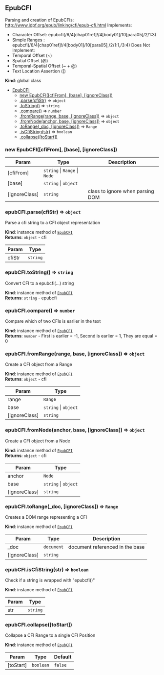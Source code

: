 <a name="EpubCFI"></a>

## EpubCFI
Parsing and creation of EpubCFIs: http://www.idpf.org/epub/linking/cfi/epub-cfi.html
Implements:
- Character Offset: epubcfi(/6/4[chap01ref]!/4[body01]/10[para05]/2/1:3)
- Simple Ranges : epubcfi(/6/4[chap01ref]!/4[body01]/10[para05],/2/1:1,/3:4)
Does Not Implement:
- Temporal Offset (~)
- Spatial Offset (@)
- Temporal-Spatial Offset (~ + @)
- Text Location Assertion ([)

**Kind**: global class  

* [EpubCFI](#EpubCFI)
    * [new EpubCFI([cfiFrom], [base], [ignoreClass])](#new_EpubCFI_new)
    * [.parse(cfiStr)](#EpubCFI+parse) ⇒ <code>object</code>
    * [.toString()](#EpubCFI+toString) ⇒ <code>string</code>
    * [.compare()](#EpubCFI+compare) ⇒ <code>number</code>
    * [.fromRange(range, base, [ignoreClass])](#EpubCFI+fromRange) ⇒ <code>object</code>
    * [.fromNode(anchor, base, [ignoreClass])](#EpubCFI+fromNode) ⇒ <code>object</code>
    * [.toRange(_doc, [ignoreClass])](#EpubCFI+toRange) ⇒ <code>Range</code>
    * [.isCfiString(str)](#EpubCFI+isCfiString) ⇒ <code>boolean</code>
    * [.collapse([toStart])](#EpubCFI+collapse)

<a name="new_EpubCFI_new"></a>

### new EpubCFI([cfiFrom], [base], [ignoreClass])

| Param | Type | Description |
| --- | --- | --- |
| [cfiFrom] | <code>string</code> \| <code>Range</code> \| <code>Node</code> |  |
| [base] | <code>string</code> \| <code>object</code> |  |
| [ignoreClass] | <code>string</code> | class to ignore when parsing DOM |

<a name="EpubCFI+parse"></a>

### epubCFI.parse(cfiStr) ⇒ <code>object</code>
Parse a cfi string to a CFI object representation

**Kind**: instance method of [<code>EpubCFI</code>](#EpubCFI)  
**Returns**: <code>object</code> - cfi  

| Param | Type |
| --- | --- |
| cfiStr | <code>string</code> | 

<a name="EpubCFI+toString"></a>

### epubCFI.toString() ⇒ <code>string</code>
Convert CFI to a epubcfi(...) string

**Kind**: instance method of [<code>EpubCFI</code>](#EpubCFI)  
**Returns**: <code>string</code> - epubcfi  
<a name="EpubCFI+compare"></a>

### epubCFI.compare() ⇒ <code>number</code>
Compare which of two CFIs is earlier in the text

**Kind**: instance method of [<code>EpubCFI</code>](#EpubCFI)  
**Returns**: <code>number</code> - First is earlier = -1, Second is earlier = 1, They are equal = 0  
<a name="EpubCFI+fromRange"></a>

### epubCFI.fromRange(range, base, [ignoreClass]) ⇒ <code>object</code>
Create a CFI object from a Range

**Kind**: instance method of [<code>EpubCFI</code>](#EpubCFI)  
**Returns**: <code>object</code> - cfi  

| Param | Type |
| --- | --- |
| range | <code>Range</code> | 
| base | <code>string</code> \| <code>object</code> | 
| [ignoreClass] | <code>string</code> | 

<a name="EpubCFI+fromNode"></a>

### epubCFI.fromNode(anchor, base, [ignoreClass]) ⇒ <code>object</code>
Create a CFI object from a Node

**Kind**: instance method of [<code>EpubCFI</code>](#EpubCFI)  
**Returns**: <code>object</code> - cfi  

| Param | Type |
| --- | --- |
| anchor | <code>Node</code> | 
| base | <code>string</code> \| <code>object</code> | 
| [ignoreClass] | <code>string</code> | 

<a name="EpubCFI+toRange"></a>

### epubCFI.toRange(_doc, [ignoreClass]) ⇒ <code>Range</code>
Creates a DOM range representing a CFI

**Kind**: instance method of [<code>EpubCFI</code>](#EpubCFI)  

| Param | Type | Description |
| --- | --- | --- |
| _doc | <code>document</code> | document referenced in the base |
| [ignoreClass] | <code>string</code> |  |

<a name="EpubCFI+isCfiString"></a>

### epubCFI.isCfiString(str) ⇒ <code>boolean</code>
Check if a string is wrapped with "epubcfi()"

**Kind**: instance method of [<code>EpubCFI</code>](#EpubCFI)  

| Param | Type |
| --- | --- |
| str | <code>string</code> | 

<a name="EpubCFI+collapse"></a>

### epubCFI.collapse([toStart])
Collapse a CFI Range to a single CFI Position

**Kind**: instance method of [<code>EpubCFI</code>](#EpubCFI)  

| Param | Type | Default |
| --- | --- | --- |
| [toStart] | <code>boolean</code> | <code>false</code> | 

